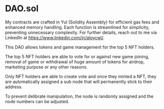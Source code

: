 # DAO.sol

My contracts are crafted in Yul (Solidity Assembly) for efficient gas fees and enhanced memory handling. 
Each function is streamlined for simplicity, preventing unnecessary complexity. For further details, 
reach out to me via LinkedIn at https://www.linkedin.com/in/aloycwl/.

This DAO allows tokens and game management for the top 5 NFT holders.

The top 5 NFT holders are able to vote for or against new game joining, removal of game or withdrawal of huge
amount of tokens for airdrop, marketing purpose or any other reasons.

Only NFT holders are able to create vote and once they minted a NFT, they are automatically assigned
a sub node that will permanently stick to their address.

To prevent delibrate manipulation, the node is randomly assigned and the node numbers can be adjusted.